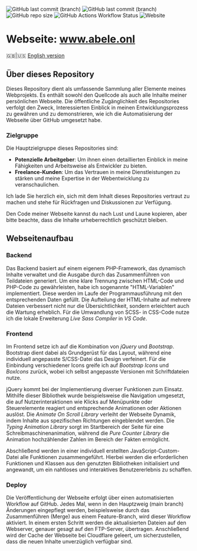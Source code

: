 ![GitHub last commit (branch)](https://img.shields.io/github/last-commit/michel-abele/www-abele-onl/main?logo=github&label=last%20commit%3A%20main)
![GitHub last commit (branch)](https://img.shields.io/github/last-commit/michel-abele/www-abele-onl/work?logo=github&label=last%20commit%3A%20work)
![GitHub repo size](https://img.shields.io/github/repo-size/michel-abele/www-abele-onl)
![GitHub Actions Workflow Status](https://img.shields.io/github/actions/workflow/status/michel-abele/www-abele-onl/ftp-deploy.yml)
![Website](https://img.shields.io/website?url=https%3A%2F%2Fabele.onl)

# Webseite: www.abele.onl

:gb:|:us: [English version](https://github.com/michel-abele/www-abele-onl/blob/main/readme.en.md)

## Über dieses Repository

Dieses Repository dient als umfassende Sammlung aller Elemente meines Webprojekts. Es enthält sowohl den Quellcode als auch alle Inhalte meiner persönlichen Webseite. Die öffentliche Zugänglichkeit des Repositories verfolgt den Zweck, Interessierten Einblick in meinen Entwicklungsprozess zu gewähren und zu demonstrieren, wie ich die Automatisierung der Webseite über GitHub umgesetzt habe.

### Zielgruppe

Die Hauptzielgruppe dieses Repositories sind:

- **Potenzielle Arbeitgeber**: Um ihnen einen detaillierten Einblick in meine Fähigkeiten und Arbeitsweise als Entwickler zu bieten.
- **Freelance-Kunden**: Um das Vertrauen in meine Dienstleistungen zu stärken und meine Expertise in der Webentwicklung zu veranschaulichen.

Ich lade Sie herzlich ein, sich mit dem Inhalt dieses Repositories vertraut zu machen und stehe für Rückfragen und Diskussionen zur Verfügung.

Den Code meiner Webseite kannst du nach Lust und Laune kopieren, aber bitte beachte, dass die Inhalte urheberrechtlich geschützt bleiben.

## Webseitenaufbau

### Backend

Das Backend basiert auf einem eigenem PHP-Framework, das dynamisch Inhalte verwaltet und die Ausgabe durch das Zusammenführen von Teildateien generiert. Um eine klare Trennung zwischen HTML-Code und PHP-Code zu gewährleisten, habe ich sogenannte "HTML-Variablen" implementiert. Diese werden im Laufe der Programmausführung mit den entsprechenden Daten gefüllt. Die Aufteilung der HTML-Inhalte auf mehrere Dateien verbessert nicht nur die Übersichtlichkeit, sondern erleichtert auch die Wartung erheblich. Für die Umwandlung von SCSS- in CSS-Code nutze ich die lokale Erweiterung _Live Sass Compiler_ in _VS Code_.

### Frontend

Im Frontend setze ich auf die Kombination von _jQuery_ und _Bootstrap_. Bootstrap dient dabei als Grundgerüst für das Layout, während eine individuell angepasste S/CSS-Datei das Design verfeinert. Für die Einbindung verschiedener Icons greife ich auf _Bootstrap Icons_ und _BoxIcons_ zurück, wobei ich selbst angepasste Versionen mit Schriftdateien nutze.

jQuery kommt bei der Implementierung diverser Funktionen zum Einsatz. Mithilfe dieser Bibliothek wurde beispielsweise die Navigation umgesetzt, die auf Nutzerinteraktionen wie Klicks auf Menüpunkte oder Steuerelemente reagiert und entsprechende Animationen oder Aktionen auslöst. Die _Animate On Scroll Library_ verleiht der Webseite Dynamik, indem Inhalte aus spezifischen Richtungen eingeblendet werden. Die _Typing Animation Library_ sorgt im Startbereich der Seite für eine Schreibmaschinenanimation, während die _Pure Counter Library_ die Animation hochzählender Zahlen im Bereich der Fakten ermöglicht.

Abschließend werden in einer individuell erstellten JavaScript-Custom-Datei alle Funktionen zusammengeführt. Hierbei werden die erforderlichen Funktionen und Klassen aus den genutzten Bibliotheken initialisiert und angewandt, um ein nahtloses und interaktives Benutzererlebnis zu schaffen.

### Deploy

Die Veröffentlichung der Webseite erfolgt über einen automatisierten Workflow auf GitHub. Jedes Mal, wenn in den Hauptzweig (main branch) Änderungen eingepflegt werden, beispielsweise durch das Zusammenführen (Merge) aus einem Feature-Branch, wird dieser Workflow aktiviert. In einem ersten Schritt werden die aktualisierten Dateien auf den Webserver, genauer gesagt auf den FTP-Server, übertragen. Anschließend wird der Cache der Webseite bei Cloudflare geleert, um sicherzustellen, dass die neuen Inhalte unverzüglich verfügbar sind.
